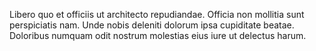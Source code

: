Libero quo et officiis ut architecto repudiandae.
Officia non mollitia sunt perspiciatis nam.
Unde nobis deleniti dolorum ipsa cupiditate beatae.
Doloribus numquam odit nostrum molestias eius iure ut delectus harum.
